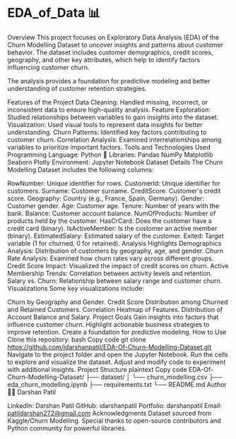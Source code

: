 # EDA_of_Data 📊
Overview
This project focuses on Exploratory Data Analysis (EDA) of the Churn Modelling Dataset to uncover insights and patterns about customer behavior. The dataset includes customer demographics, credit scores, geography, and other key attributes, which help to identify factors influencing customer churn.

The analysis provides a foundation for predictive modeling and better understanding of customer retention strategies.

Features of the Project
Data Cleaning: Handled missing, incorrect, or inconsistent data to ensure high-quality analysis.
Feature Exploration: Studied relationships between variables to gain insights into the dataset.
Visualization: Used visual tools to represent data insights for better understanding.
Churn Patterns: Identified key factors contributing to customer churn.
Correlation Analysis: Examined interrelationships among variables to prioritize important factors.
Tools and Technologies Used
Programming Language: Python 🐍
Libraries:
Pandas
NumPy
Matplotlib
Seaborn
Plotly
Environment: Jupyter Notebook
Dataset Details
The Churn Modelling Dataset includes the following columns:

RowNumber: Unique identifier for rows.
CustomerId: Unique identifier for customers.
Surname: Customer surname.
CreditScore: Customer's credit score.
Geography: Country (e.g., France, Spain, Germany).
Gender: Customer gender.
Age: Customer age.
Tenure: Number of years with the bank.
Balance: Customer account balance.
NumOfProducts: Number of products held by the customer.
HasCrCard: Does the customer have a credit card (binary).
IsActiveMember: Is the customer an active member (binary).
EstimatedSalary: Estimated salary of the customer.
Exited: Target variable (1 for churned, 0 for retained).
Analysis Highlights
Demographics Analysis: Distribution of customers by geography, age, and gender.
Churn Rate Analysis: Examined how churn rates vary across different groups.
Credit Score Impact: Visualized the impact of credit scores on churn.
Active Membership Trends: Correlation between activity levels and retention.
Salary vs. Churn: Relationship between salary range and customer churn.
Visualizations
Some key visualizations include:

Churn by Geography and Gender.
Credit Score Distribution among Churned and Retained Customers.
Correlation Heatmap of Features.
Distribution of Account Balance and Salary.
Project Goals
Gain insights into factors that influence customer churn.
Highlight actionable business strategies to improve retention.
Create a foundation for predictive modeling.
How to Use
Clone this repository:
bash
Copy code
git clone https://github.com/idarshanpatil/EDA-Of-Churn-Modelling-Dataset.git
Navigate to the project folder and open the Jupyter Notebook.
Run the cells to explore and visualize the dataset.
Adjust and modify code to experiment with additional insights.
Project Structure
plaintext
Copy code
EDA-Of-Churn-Modelling-Dataset/
├── dataset/
│   └── churn_modelling.csv
├── eda_churn_modelling.ipynb
├── requirements.txt
└── README.md
Author
👨‍💻 Darshan Patil

LinkedIn: Darshan Patil
GitHub: idarshanpatil
Portfolio: darshanpatil
Email: patildarshan272@gmail.com
Acknowledgments
Dataset sourced from Kaggle/Churn Modelling.
Special thanks to open-source contributors and Python community for powerful libraries.
